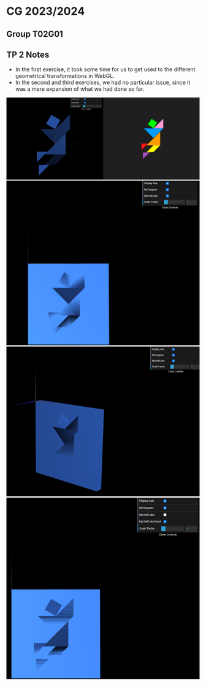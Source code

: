 # CG 2023/2024

## Group T02G01

## TP 2 Notes

- In the first exercise, it took some time for us to get used to the different geometrical transformations in WebGL.
- In the second and third exercises, we had no particular issue, since it was a mere expansion of what we had done so far.

![Screenshot 1](screenshots/cg-t02g01-tp2-1.png)
![Screenshot 2a](screenshots/cg-t02g01-tp2-2a.png)
![Screenshot 2b](screenshots/cg-t02g01-tp2-2b.png)
![Screenshot 3](screenshots/cg-t02g01-tp2-3.png)
